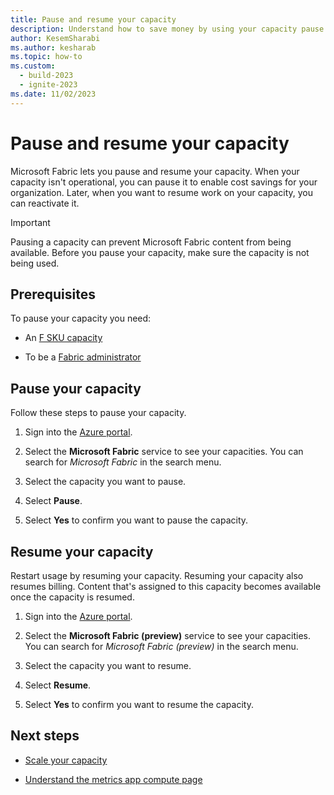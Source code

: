 ```yaml
---
title: Pause and resume your capacity
description: Understand how to save money by using your capacity pause and resume feature.
author: KesemSharabi
ms.author: kesharab
ms.topic: how-to
ms.custom:
  - build-2023
  - ignite-2023
ms.date: 11/02/2023
---
```


# Pause and resume your capacity

Microsoft Fabric lets you pause and resume your capacity. When your capacity isn't operational, you can pause it to enable cost savings for your organization. Later, when you want to resume work on your capacity, you can reactivate it.

> [!IMPORTANT]
> Pausing a capacity can prevent Microsoft Fabric content from being available. Before you pause your capacity, make sure the capacity is not being used.

## Prerequisites

To pause your capacity you need:

* An [F SKU capacity](buy-subscription.md#azure-skus)

* To be a [Fabric administrator](../admin/microsoft-fabric-admin.md#power-platform-and-fabric-admin-roles)

## Pause your capacity

Follow these steps to pause your capacity.

1. Sign into the [Azure portal](https://portal.azure.com/).

2. Select the **Microsoft Fabric** service to see your capacities. You can search for *Microsoft Fabric* in the search menu.

3. Select the capacity you want to pause.

4. Select **Pause**.

5. Select **Yes** to confirm you want to pause the capacity.

## Resume your capacity

Restart usage by resuming your capacity. Resuming your capacity also resumes billing. Content that's assigned to this capacity becomes available once the capacity is resumed.

1. Sign into the [Azure portal](https://portal.azure.com/).

2. Select the **Microsoft Fabric (preview)** service to see your capacities. You can search for *Microsoft Fabric (preview)* in the search menu.

3. Select the capacity you want to resume.

4. Select **Resume**.

5. Select **Yes** to confirm you want to resume the capacity.

## Next steps

* [Scale your capacity](scale-capacity.md)

* [Understand the metrics app compute page](metrics-app-compute-page.md)
